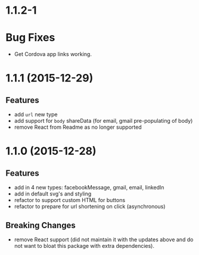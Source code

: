 # 1.1.2-1

# Bug Fixes

- Get Cordova app links working.


# 1.1.1 (2015-12-29)

## Features

- add `url` new type
- add support for `body` shareData (for email, gmail pre-populating of body)
- remove React from Readme as no longer supported


# 1.1.0 (2015-12-28)

## Features

- add in 4 new types: facebookMessage, gmail, email, linkedIn
- add in default svg's and styling
- refactor to support custom HTML for buttons
- refactor to prepare for url shortening on click (asynchronous)

## Breaking Changes

- remove React support (did not maintain it with the updates above and do not want to bloat this package with extra dependencies).